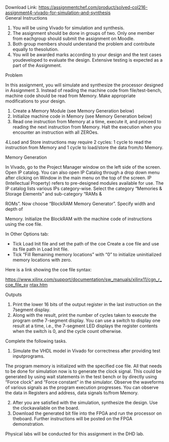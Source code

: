 Download Link: https://assignmentchef.com/product/solved-col216-assignment4-vivado-for-simulation-and-synthesis
<br>
General Instructions

<ol>

 <li>You will be using Vivado for simulation and synthesis.</li>

 <li>The assignment should be done in groups of two. Only one member from eachgroup should submit the assignment on Moodle.</li>

 <li>Both group members should understand the problem and contribute equally to thesolution.</li>

 <li>You will be awarded marks according to your design and the test cases youdeveloped to evaluate the design. Extensive testing is expected as a part of the Assignment.</li>

</ol>

Problem

In this assignment, you will simulate and synthesize the processor designed in Assignment 3. Instead of reading the machine code from file/test-bench, machine code should be read from Memory. Make appropriate modifications to your design.

<ol>

 <li>Create a Memory Module (see Memory Generation below)</li>

 <li>Initialize machine code in Memory (see Memory Generation below)</li>

 <li>Read one instruction from Memory at a time, execute it, and proceed to reading the next instruction from Memory. Halt the execution when you encounter an instruction with all ZEROes.</li>

</ol>

4.Load and Store instructions may require 2 cycles: 1 cycle to read the instruction from Memory and 1 cycle to load/store the data from/to Memory.

Memory Generation

In Vivado, go to the Project Manager window on the left side of the screen. Open IP catalog. You can also open IP Catalog through a drop down menu after clicking on Window in the main menu on the top of the screen. IP (Intellectual Property) refers to pre-designed modules available for use. The IP catalog lists various IPs category-wise. Select the category “Memories &amp; Storage Elements” and sub-category “RAMs &amp;

ROMs”. Now choose “BlockRAM Memory Generator”. Specify width and depth of

Memory. Initialize the BlockRAM with the machine code of instructions using the coe file.

In Other Options tab:

<ul>

 <li>Tick Load Init file and set the path of the coe Create a coe file and use its file path in Load Init file.</li>

 <li>Tick “Fill Remaining memory locations” with “0” to initialize uninitialized memory locations with zero.</li>

</ul>

Here is a link showing the coe file syntax:

<a href="https://www.xilinx.com/support/documentation/sw_manuals/xilinx11/cgn_r_coe_file_syntax.htm">https://www.xilinx.com/support/documentation/sw_manuals/xilinx11/cgn_r_coe_file_sy </a><a href="https://www.xilinx.com/support/documentation/sw_manuals/xilinx11/cgn_r_coe_file_syntax.htm">ntax.htm</a>

Outputs

<ol>

 <li>Print the lower 16 bits of the output register in the last instruction on the 7segment display.</li>

 <li>Along with the result, print the number of cycles taken to execute the program onthe 7-segment display. You can use a switch to display one result at a time, i.e., the 7-segment LED displays the register contents when the switch is 0, and the cycle count otherwise.</li>

</ol>

Complete the following tasks.

<ol>

 <li>Simulate the VHDL model in Vivado for correctness after providing test inputprograms.</li>

</ol>

The program memory is initialized with the specified coe file. All that needs to be done for simulation now is to generate the clock signal. This could be generated by using wait statements in the test bench or by directly using “Force clock” and “Force constant” in the simulator. Observe the waveforms of various signals as the program execution progresses. You can observe the data in Registers and address, data signals to/from Memory.

<ol start="2">

 <li>After you are satisfied with the simulation, synthesize the design. Use the clockavailable on the board.</li>

 <li>Download the generated bit file into the FPGA and run the processor on theboard. Further instructions will be posted on the FPGA demonstration.</li>

</ol>

Physical labs will be conducted for this assignment in the DHD lab.